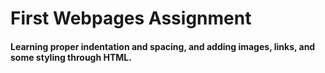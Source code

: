 # First Webpages Assignment
#### Learning proper indentation and spacing, and adding images, links, and some styling through HTML.
